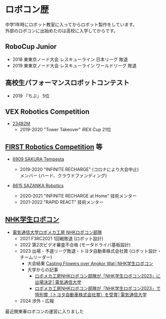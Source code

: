 # ロボコン歴

中学1年時にロボット教室に入ってからロボット製作をしています。  
外部のロボコンに出始めたのは高校に入学してからです。

## RoboCup Junior
- 2018 東東京ノード大会 レスキューライン 日本リーグ 敗退
- 2019 東東京ノード大会 レスキューライン ワールドリーグ 敗退

## 高校生パフォーマンスロボットコンテスト
- 2019 「ちぷ」 5位

## VEX Robotics Competition
- [23482M](https://www.robotevents.com/teams/VRC/23482M)
    - 2019-2020 \"Tower Takeover\" iREX Cup 21位

## [FIRST Robotics Competition](https://www.firstinspires.org/robotics/frc) 等
- [6909 SAKURA Tempesta](https://sakura-tempesta.org/)
    - 2019-2020 \"INFINITE RECHARGE\" (コロナにより大会中止)  
        メンバー (ハード、クラウドファンディング)

- [8615 SAZANKA Robotics](https://sazankarobotics.com/)
    - 2020-2021 \"INFINITE RECHARGE at Home\" 技術メンター
    - 2021-2022 \"RAPID REACT\" 技術メンター

<!-- 現在はFRC以外のFIRST Programのチームのメンターに入る予定でいます。 -->
<!-- - 現在は発足1年目からメンターをしていたSAZANKA Roboticsを方向性の違いにより離れ、無所属です。 -->

## [NHK学生ロボコン](https://official-robocon.com/gakusei)
- [電気通信大学ロボメカ工房 NHKロボコン部隊](https://sites.google.com/view/uec-rmf/home/butai/nhk-team)
    - 2021 F3RC2021 1回戦敗退 (ロボット設計)
    - 2022 第2次ビデオ審査不合格 (モータドライバ基板設計)
    - 2023 出場・予選リーグ敗退・トヨタ自動車株式会社賞 (ロボット設計・チームリーダー)  
        - 大会結果 [Casting Flowers over Angkor Wat│NHK学生ロボコン](https://official-robocon.com/history/gakusei/about/history/thirtytwo/)
        - 大学からの記事
            - [ロボメカ工房NHKロボコン部隊が「NHK学生ロボコン2023」に出場決定│電気通信大学](https://www.uec.ac.jp/news/announcement/2023/20230511_5367.html)
            - [ロボメカ工房NHKロボコン部隊が「NHK学生ロボコン2023」で特別賞（トヨタ自動車株式会社賞）を受賞│電気通信大学](https://www.uec.ac.jp/news/prize/2023/20230627_5464.html)
    - 2024 渉外・広報

最近関東春ロボコンの運営に入りました
